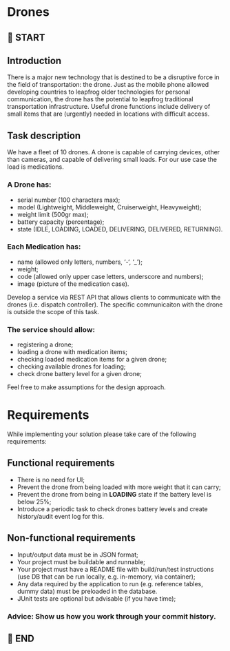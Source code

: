 # Drones
## 📜 START
## Introduction
There is a major new technology that is destined to be a disruptive force in the field of transportation: the
drone. Just as the mobile phone allowed developing countries to leapfrog older technologies for personal
communication, the drone has the potential to leapfrog traditional transportation infrastructure.
Useful drone functions include delivery of small items that are (urgently) needed in locations with difficult
access.

## Task description
We have a fleet of 10 drones. A drone is capable of carrying devices, other than cameras, and capable of
delivering small loads. For our use case the load is medications.
### A Drone has:
* serial number (100 characters max);
* model (Lightweight, Middleweight, Cruiserweight, Heavyweight);
* weight limit (500gr max);
* battery capacity (percentage);
* state (IDLE, LOADING, LOADED, DELIVERING, DELIVERED, RETURNING).

### Each Medication has:
* name (allowed only letters, numbers, ‘-‘, ‘_’);
* weight;
* code (allowed only upper case letters, underscore and numbers);
* image (picture of the medication case).

Develop a service via REST API that allows clients to communicate with the drones (i.e. dispatch controller).
The specific communicaiton with the drone is outside the scope of this task.

### The service should allow:
* registering a drone;
* loading a drone with medication items;
* checking loaded medication items for a given drone;
* checking available drones for loading;
* check drone battery level for a given drone;


Feel free to make assumptions for the design approach.

# Requirements
While implementing your solution please take care of the following requirements:

## Functional requirements
* There is no need for UI;
* Prevent the drone from being loaded with more weight that it can carry;
* Prevent the drone from being in **LOADING** state if the battery level is below 25%;
* Introduce a periodic task to check drones battery levels and create history/audit event log for this.

## Non-functional requirements
* Input/output data must be in JSON format;
* Your project must be buildable and runnable;
* Your project must have a README file with build/run/test instructions (use DB that can be run locally,
e.g. in-memory, via container);
* Any data required by the application to run (e.g. reference tables, dummy data) must be preloaded in
the database.
* JUnit tests are optional but advisable (if you have time);

### Advice: Show us how you work through your commit history.

## 📜 END